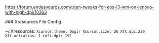 https://forum.endeavouros.com/t/ten-tweaks-for-eos-i3-wm-on-lenovo-with-high-dpi/10363

###.Xresources File Config

~/.Xresources:
    `Xcursor.theme: Qogir
    Xcursor.size: 26
    Xft.dpi:230
    Xft.antialias: 1
    rofi.dpi: 192`